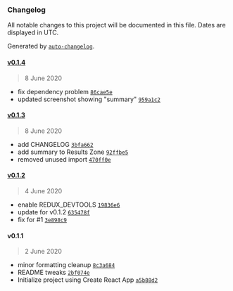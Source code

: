 ### Changelog

All notable changes to this project will be documented in this file. Dates are displayed in UTC.

Generated by [`auto-changelog`](https://github.com/CookPete/auto-changelog).

#### [v0.1.4](https://github.com/gregfenton/react-firestore-query-lab/compare/v0.1.3...v0.1.4)

> 8 June 2020

- fix dependency problem [`86cae5e`](https://github.com/gregfenton/react-firestore-query-lab/commit/86cae5e8a7bcd790c8ed6a7dcad2aa0a65465b8a)
- updated screenshot showing "summary" [`959a1c2`](https://github.com/gregfenton/react-firestore-query-lab/commit/959a1c2eb0d5296600b92268e443d5bad3ab6c38)

#### [v0.1.3](https://github.com/gregfenton/react-firestore-query-lab/compare/v0.1.2...v0.1.3)

> 8 June 2020

- add CHANGELOG [`3bfa662`](https://github.com/gregfenton/react-firestore-query-lab/commit/3bfa662287dff5f8dad6e355a236940789fc1cf6)
- add summary to Results Zone [`92ffbe5`](https://github.com/gregfenton/react-firestore-query-lab/commit/92ffbe5688aa4d09101d8ba69eb3397ff7aeffae)
- removed unused import [`470ff0e`](https://github.com/gregfenton/react-firestore-query-lab/commit/470ff0e963084f32e01ec671041cf94d2c615c05)

#### [v0.1.2](https://github.com/gregfenton/react-firestore-query-lab/compare/v0.1.1...v0.1.2)

> 4 June 2020

- enable REDUX_DEVTOOLS [`19836e6`](https://github.com/gregfenton/react-firestore-query-lab/commit/19836e65a5e8ec8e63af1e25f80de23365ab3cf9)
- update for v0.1.2 [`635478f`](https://github.com/gregfenton/react-firestore-query-lab/commit/635478fb24b77a7311369cc1863f4767f8787ee5)
- fix for #1 [`3e898c9`](https://github.com/gregfenton/react-firestore-query-lab/commit/3e898c900123535c34be0cfe10e3d8407fc8283a)

#### v0.1.1

> 2 June 2020

- minor formatting cleanup [`8c3a684`](https://github.com/gregfenton/react-firestore-query-lab/commit/8c3a6849aba22f6bd51ef555c25a3e4df35e7e5b)
- README tweaks [`2bf074e`](https://github.com/gregfenton/react-firestore-query-lab/commit/2bf074ef80bad96acf61900413318412c313fbbf)
- Initialize project using Create React App [`a5b88d2`](https://github.com/gregfenton/react-firestore-query-lab/commit/a5b88d2aa93a9c529ce2d9e8c2e8d3bd2691d04d)
